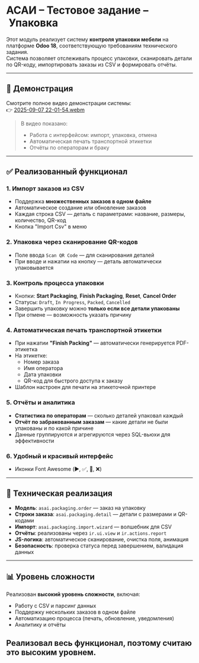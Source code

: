 # АСАИ – Тестовое задание – Упаковка

Этот модуль реализует систему **контроля упаковки мебели** на платформе **Odoo 18**, соответствующую требованиям технического задания.  
Система позволяет отслеживать процесс упаковки, сканировать детали по QR-коду, импортировать заказы из CSV и формировать отчёты.

---

## 🎥 Демонстрация

Смотрите полное видео демонстрации системы:  
👉 [2025-09-07 22-01-54.webm](https://github.com/user-attachments/assets/db6407ba-0ee6-4d36-87f2-601b07cb220c)


> В видео показано:
> - Работа с интерфейсом: импорт, упаковка, отмена
> - Автоматическая печать транспортной этикетки
> - Отчёты по операторам и браку


---

## ✅ Реализованный функционал

### 1. **Импорт заказов из CSV**
- Поддержка **множественных заказов в одном файле**
- Автоматическое создание или обновление заказов
- Каждая строка CSV — деталь с параметрами: название, размеры, количество, QR-код
- Кнопка "Import Csv" в меню

### 2. **Упаковка через сканирование QR-кодов**
- Поле ввода `Scan QR Code` — для сканирования деталей
- При вводе и нажатии на кнопку — деталь автоматически упаковывается

### 3. **Контроль процесса упаковки**
- Кнопки: **Start Packaging**, **Finish Packaging**, **Reset**, **Cancel Order**
- Статусы: `Draft`, `In Progress`, `Packed`, `Cancelled`
- Завершить упаковку можно **только если все детали упакованы**
- При отмене — возможность указать причину

### 4. **Автоматическая печать транспортной этикетки**
- При нажатии **"Finish Packing"** — автоматически генерируется PDF-этикетка
- На этикетке:
  - Номер заказа
  - Имя оператора
  - Дата упаковки
  - QR-код для быстрого доступа к заказу
- Шаблон настроен для печати на этикеточной принтере

### 5. **Отчёты и аналитика**
- **Статистика по операторам** — сколько деталей упаковал каждый
- **Отчёт по забракованным заказам** — какие детали не были упакованы и по какой причине
- Данные группируются и агрегируются через SQL-вьюхи для эффективности

### 6. **Удобный и красивый интерфейс**
- Иконки Font Awesome (▶️, ✅, 🔁, ❌)

---

## 🧱 Техническая реализация

- **Модель**: `asai.packaging.order` — заказ на упаковку
- **Строки заказа**: `asai.packaging.detail` — детали с размерами и QR-кодами
- **Импорт**: `asai.packaging.import.wizard` — волшебник для CSV
- **Отчёты**: реализованы через `ir.ui.view` и `ir.actions.report`
- **JS-логика**: автоматическое сканирование, очистка поля, анимация
- **Безопасность**: проверка статуса перед завершением, валидация данных

---

## 📊 Уровень сложности

Реализован **высокий уровень сложности**, включая:
- Работу с CSV и парсинг данных
- Поддержку нескольких заказов в одном файле
- Автоматизацию процесса (печать, обновление, уведомления)
- Аналитику и отчёты

Реализовал весь функционал, поэтому считаю это высоким уровнем.
---
